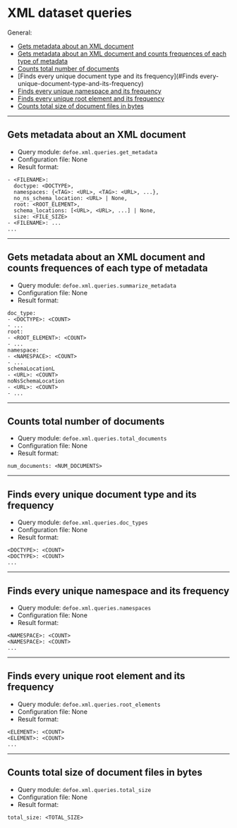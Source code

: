 # XML dataset queries

General:

* [Gets metadata about an XML document](#Gets-metadata-about-an-XML-document)
* [Gets metadata about an XML document and counts frequences of each type of metadata](#Gets-metadata-about-an-XML-document-and-counts-frequences-of-each-type-of-metadata)
* [Counts total number of documents](#Counts-total-number-of-documents)
* [Finds every unique document type and its frequency](#Finds every-unique-document-type-and-its-frequency)
* [Finds every unique namespace and its frequency](#Finds-every-unique-namespace-and-its-frequency)
* [Finds every unique root element and its frequency](#Finds-every-unique-root-element-and-its-frequency)
* [Counts total size of document files in bytes](#Counts-total-size-of-document-files-in-bytes)

---

## Gets metadata about an XML document

* Query module: `defoe.xml.queries.get_metadata`
* Configuration file: None
* Result format:

```
- <FILENAME>:
  doctype: <DOCTYPE>,
  namespaces: {<TAG>: <URL>, <TAG>: <URL>, ...},
  no_ns_schema_location: <URL> | None,
  root: <ROOT_ELEMENT>,
  schema_locations: [<URL>, <URL>, ...] | None,
  size: <FILE_SIZE>
- <FILENAME>: ...
...
```

---

## Gets metadata about an XML document and counts frequences of each type of metadata

* Query module: `defoe.xml.queries.summarize_metadata`
* Configuration file: None
* Result format:

```
doc_type:
- <DOCTYPE>: <COUNT>
- ...
root:
- <ROOT_ELEMENT>: <COUNT>
- ...
namespace:
- <NAMESPACE>: <COUNT>
- ...
schemaLocationL
- <URL>: <COUNT>
noNsSchemaLocation
- <URL>: <COUNT>
- ...

```

---

## Counts total number of documents

* Query module: `defoe.xml.queries.total_documents`
* Configuration file: None
* Result format:

```
num_documents: <NUM_DOCUMENTS>
```

---

## Finds every unique document type and its frequency

* Query module: `defoe.xml.queries.doc_types`
* Configuration file: None
* Result format:

```
<DOCTYPE>: <COUNT>
<DOCTYPE>: <COUNT>
...
```

---

## Finds every unique namespace and its frequency

* Query module: `defoe.xml.queries.namespaces`
* Configuration file: None
* Result format:

```
<NAMESPACE>: <COUNT>
<NAMESPACE>: <COUNT>
...
```

---

## Finds every unique root element and its frequency

* Query module: `defoe.xml.queries.root_elements`
* Configuration file: None
* Result format:

```
<ELEMENT>: <COUNT>
<ELEMENT>: <COUNT>
...
```

---

## Counts total size of document files in bytes

* Query module: `defoe.xml.queries.total_size`
* Configuration file: None
* Result format:

```
total_size: <TOTAL_SIZE>
```
